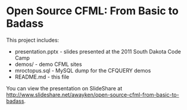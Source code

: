 Open Source CFML: From Basic to Badass
======================================

This project includes:

* presentation.pptx - slides presented at the 2011 South Dakota Code Camp
* demos/ - demo CFML sites
* mroctopus.sql - MySQL dump for the CFQUERY demos
* README.md - this file

You can view the presentation on SlideShare at <http://www.slideshare.net/awayken/open-source-cfml-from-basic-to-badass>.
